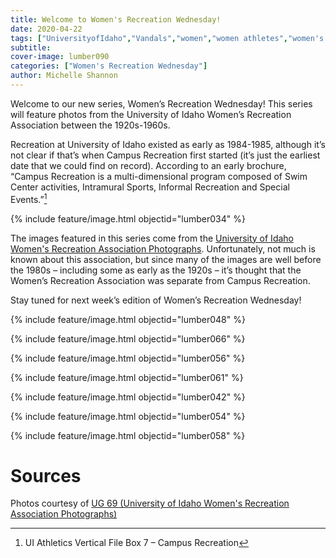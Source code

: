 ```yaml
---
title: Welcome to Women's Recreation Wednesday!
date: 2020-04-22
tags: ["UniversityofIdaho","Vandals","women","women athletes","women's recreation","women's sports","women in sports","women's recreation wednesday","Moscow","university history","university archives"]
subtitle: 
cover-image: lumber090
categories: ["Women's Recreation Wednesday"]
author: Michelle Shannon
---
```


Welcome to our new series, Women’s Recreation
Wednesday! This series will feature photos from the University of Idaho Women’s
Recreation Association between the 1920s-1960s.

Recreation at University of Idaho existed as early as
1984-1985, although it’s not clear if that’s when Campus Recreation first
started (it’s just the earliest date that we could find on record). According
to an early brochure, “Campus Recreation is a multi-dimensional program
composed of Swim Center activities, Intramural Sports, Informal Recreation and
Special Events.”[^1]

{% include feature/image.html objectid="lumber034" %}

The images featured in this series come from the [University of Idaho Women's Recreation Association Photographs](http://archiveswest.orbiscascade.org/ark:/80444/xv152953/op=fstyle.aspx?t=k&amp;q=). Unfortunately, not much is known about
this association, but since many of the images are well before the 1980s –
including some as early as the 1920s – it’s thought that the Women’s Recreation
Association was separate from Campus Recreation.

Stay tuned for next week’s edition of Women’s Recreation
Wednesday!

{% include feature/image.html objectid="lumber048" %}

{% include feature/image.html objectid="lumber066" %}

{% include feature/image.html objectid="lumber056" %}

{% include feature/image.html objectid="lumber061" %}

{% include feature/image.html objectid="lumber042" %}

{% include feature/image.html objectid="lumber054" %}

{% include feature/image.html objectid="lumber058" %}

# Sources

Photos courtesy of [UG 69 (University of Idaho Women's Recreation Association Photographs)](http://archiveswest.orbiscascade.org/ark:/80444/xv152953/op=fstyle.aspx?t=k&amp;q=)

[^1]: UI Athletics Vertical File Box 7 – Campus Recreation


